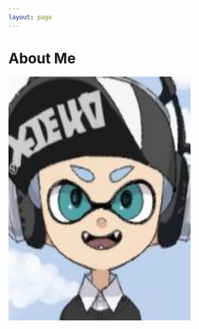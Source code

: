 ```yaml
---
layout: page
---
```


# About Me

<img src="/images/avatar.jpg" class="floatpic" width="360" height="480">